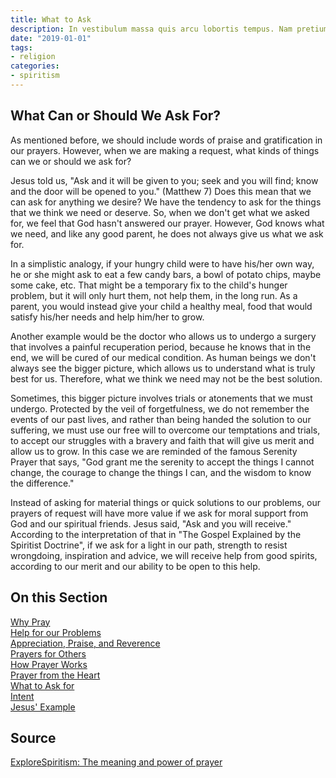 ```yaml
---
title: What to Ask
description: In vestibulum massa quis arcu lobortis tempus. Nam pretium arcu in odio vulputate luctus.
date: "2019-01-01"
tags:
- religion
categories:
- spiritism
---
```


##  What Can or Should We Ask For?

As mentioned before, we should include words of praise and gratification in our prayers. However, when we are making a request, what kinds of things can we or should we ask for?

Jesus told us, "Ask and it will be given to you; seek and you will find; know and the door will be opened to you." (Matthew 7)   Does this mean that we can ask for anything we desire? We have the tendency to ask for the things that we think we need or deserve. So, when we don't get what we asked for, we feel that God hasn't answered our prayer. However, God knows what we need, and like any good parent, he does not always give us what we ask for.
	     	

In a simplistic analogy, if your hungry child were to have his/her own way, he or she might ask to eat a few candy bars, a bowl of potato chips, maybe some cake, etc. That might be a temporary fix to the child's hunger problem, but it will only hurt them, not help them, in the long run. As a parent, you would instead give your child a healthy meal, food that would satisfy his/her needs and help him/her to grow.

Another example would be the doctor who allows us to undergo a surgery that involves a painful recuperation period, because he knows that in the end, we will be cured of our medical condition. As human beings we don't always see the bigger picture, which allows us to understand what is truly best for us. Therefore, what we think we need may not be the best solution.

Sometimes, this bigger picture involves trials or atonements that we must undergo. Protected by the veil of forgetfulness, we do not remember the events of our past lives, and rather than being handed the solution to our suffering, we must use our free will to overcome our temptations and trials, to accept our struggles with a bravery and faith that will give us merit and allow us to grow. In this case we are reminded of the famous Serenity Prayer that says, "God grant me the serenity to accept the things I cannot change, the courage to change the things I can, and the wisdom to know the difference."

Instead of asking for material things or quick solutions to our problems, our prayers of request will have more value if we ask for moral support from God and our spiritual friends. Jesus said, "Ask and you will receive." According to the interpretation of that in "The Gospel Explained by the Spiritist Doctrine", if we ask for a light in our path, strength to resist wrongdoing, inspiration and advice, we will receive help from good spirits, according to our merit and our ability to be open to this help. 


## On this Section
[Why Pray](why)  
[Help for our Problems](for-problems)  
[Appreciation, Praise, and Reverence](appreciation)  
[Prayers for Others](for-others)  
[How Prayer Works](how-it-works)  
[Prayer from the Heart](from-the-heart)  
[What to Ask for](what-to-ask)  
[Intent](intent)  
[Jesus' Example](of-jesus)  


## Source
[ExploreSpiritism: The meaning and power of prayer](//www.explorespiritism.com/religionrevelation.htm)


